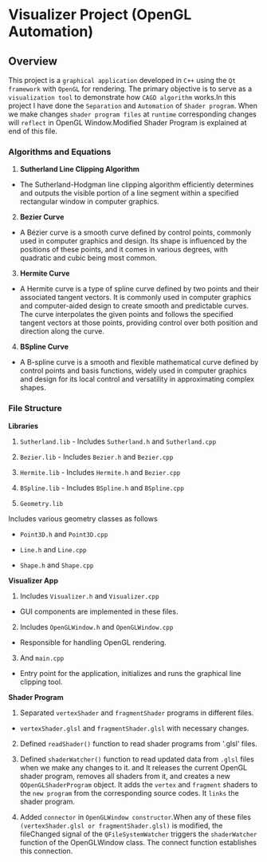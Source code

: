 # Visualizer Project (OpenGL Automation)

## Overview

This project is a `graphical application` developed in `C++` using the `Qt framework` with `OpenGL` for rendering. The primary objective is to serve as a `visualization tool` to demonstrate how `CAGD algorithm` works.In this project I have done the `Separation` and `Automation` of `Shader program`. When we make changes `shader program files` at `runtime` corresponding changes will `reflect` in OpenGL Window.Modified Shader Program is explained at end of this file.

### Algorithms and Equations

1. **Sutherland Line Clipping Algorithm**
- The Sutherland-Hodgman line clipping algorithm efficiently determines and outputs the visible portion of a line segment within a specified rectangular window in computer graphics.

2. **Bezier Curve**
- A Bézier curve is a smooth curve defined by control points, commonly used in computer graphics and design. Its shape is influenced by the positions of these points, and it comes in various degrees, with quadratic and cubic being most common.

3. **Hermite Curve**
- A Hermite curve is a type of spline curve defined by two points and their associated tangent vectors. It is commonly used in computer graphics and computer-aided design to create smooth and predictable curves. The curve interpolates the given points and follows the specified tangent vectors at those points, providing control over both position and direction along the curve.

4. **BSpline Curve**
- A B-spline curve is a smooth and flexible mathematical curve defined by control points and basis functions, widely used in computer graphics and design for its local control and versatility in approximating complex shapes.

### File Structure

**Libraries**

1. `Sutherland.lib` - Includes `Sutherland.h` and `Sutherland.cpp`

2. `Bezier.lib` - Includes `Bezier.h` and `Bezier.cpp`

3. `Hermite.lib` - Includes `Hermite.h` and `Bezier.cpp`

4. `BSpline.lib` - Includes `BSpline.h` and `BSpline.cpp`

5. `Geometry.lib`

Includes various geometry classes as follows

- `Point3D.h` and `Point3D.cpp`

- `Line.h` and `Line.cpp`

- `Shape.h` and `Shape.cpp`

**Visualizer App** 

1. Includes `Visualizer.h` and `Visualizer.cpp`
- GUI components are implemented in these files.

2. Includes `OpenGLWindow.h` and `OpenGLWindow.cpp`
- Responsible for handling OpenGL rendering.

3. And `main.cpp`
- Entry point for the application, initializes and runs the graphical line clipping tool.

**Shader Program**

1. Separated `vertexShader` and `fragmentShader` programs in different files.

- `vertexShader.glsl` and `fragmentShader.glsl` with necessary changes.

2. Defined `readShader()` function to read shader programs from '.glsl' files.

3. Defined `shaderWatcher()` function to read updated data from `.glsl` files when we make any changes to it. and It releases the current OpenGL shader program, removes all shaders from it, and creates a new `QOpenGLShaderProgram` object.
It adds the `vertex` and `fragment` shaders to the `new program` from the corresponding source codes.
It `links` the shader program.

4. Added `connector` in `OpenGLWindow constructor`.When any of these files `(vertexShader.glsl or fragmentShader.glsl)` is modified, the fileChanged signal of the `QFileSystemWatcher` triggers the `shaderWatcher` function of the OpenGLWindow class. The connect function establishes this connection.
